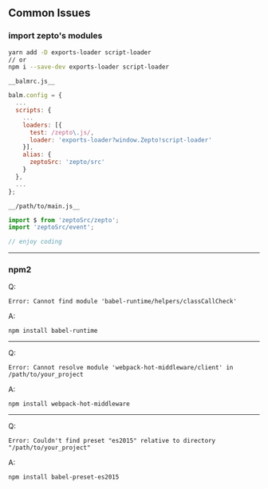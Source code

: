 ## Common Issues

### import zepto's modules

```sh
yarn add -D exports-loader script-loader
// or
npm i --save-dev exports-loader script-loader
```

`__balmrc.js__`

```js
balm.config = {
  ...
  scripts: {
    ...
    loaders: [{
      test: /zepto\.js/,
      loader: 'exports-loader?window.Zepto!script-loader'
    }],
    alias: {
      zeptoSrc: 'zepto/src'
    }
  },
  ...
};
```

`__/path/to/main.js__`

```js
import $ from 'zeptoSrc/zepto';
import 'zeptoSrc/event';

// enjoy coding
```

---

### npm2

Q:

```
Error: Cannot find module 'babel-runtime/helpers/classCallCheck'
```

A:

```
npm install babel-runtime
```

---

Q:

```
Error: Cannot resolve module 'webpack-hot-middleware/client' in /path/to/your_project
```

A:

```
npm install webpack-hot-middleware
```

---

Q:

```
Error: Couldn't find preset "es2015" relative to directory "/path/to/your_project"
```

A:

```
npm install babel-preset-es2015
```
